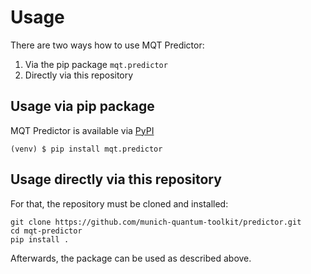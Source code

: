 # Usage

There are two ways how to use MQT Predictor:

1. Via the pip package `mqt.predictor`
2. Directly via this repository

## Usage via pip package

MQT Predictor is available via [PyPI](https://pypi.org/project/mqt.predictor/)

```shell
(venv) $ pip install mqt.predictor
```

## Usage directly via this repository

For that, the repository must be cloned and installed:

```shell
git clone https://github.com/munich-quantum-toolkit/predictor.git
cd mqt-predictor
pip install .
```

Afterwards, the package can be used as described above.
